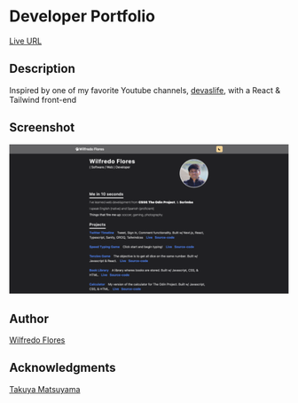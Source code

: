 # Developer Portfolio

[Live URL](https://www.wilfredoflores.dev/)

## Description

Inspired by one of my favorite Youtube channels, [devaslife](https://www.youtube.com/c/devaslife/videos), with a React & Tailwind front-end

## Screenshot

![App Screeshot](/public/portfolio.png)

## Author

[Wilfredo Flores](https://github.com/will-flores1)

## Acknowledgments

[Takuya Matsuyama](https://www.youtube.com/watch?v=bSMZgXzC9AA&t=6s&ab_channel=devaslife)
